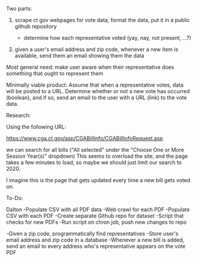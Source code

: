 Two parts:

1. scrape ct gov webpages for vote data, format the data, put it in a public github repository

   - determine how each representative voted (yay, nay, not present, ...?)

2. given a user's email address and zip code, whenever a new item is available, send them an email showing them the data

Most general need: make user aware when their representative does something that ought to represent them

Minimally viable product: Assume that when a representative votes, data will be posted to a URL. Determine whether or not a new vote has occurred (boolean), and if so, send an email to the user with a URL (link) to the vote data.


Research:

Using the following URL:

https://www.cga.ct.gov/asp/CGABillInfo/CGABillInfoRequest.asp

we can search for all bills ("All selected" under the "Choose One or More Session Year(s)" dropdown)
This seems to overload the site, and the page takes a few minutes to load, so maybe we should just limit our search to 2020.

I imagine this is the page that gets updated every time a new bill gets voted on. 


To-Do:

Dalton
-Populate CSV with all PDF data
-Web crawl for each PDF
-Populate CSV with each PDF
-Create separate Github repo for dataset
-Script that checks for new PDFs
-Run script on chron job, push new changes to repo

-Given a zip code, programmatically find representatives
-Store user's email address and zip code in a database
-Whenever a new bill is added, send an email to every address who's representative appears on the vote PDF
